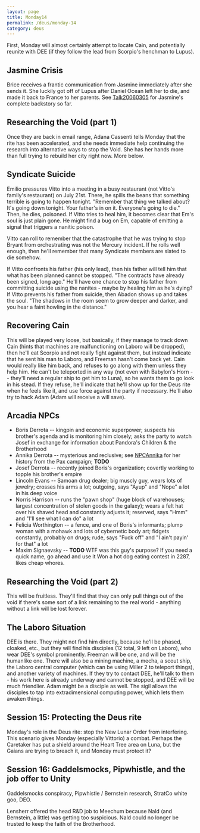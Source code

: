 ```yaml
---
layout: page
title: Monday14
permalink: /deus/monday-14
category: deus
---
```

First, Monday will almost certainly attempt to locate Cain, and potentially reunite with DEE (if they follow the lead from Scorpio's henchman to Lupus).

## Jasmine Crisis
Brice receives a frantic communication from Jasmine immediately after she sends it.  She luckily got off of Lupus after Daniel Ocean left her to die, and made it back to France to her parents. See [Talk20060305](talk-20060305) for Jasmine's complete backstory so far.

## Researching the Void (part 1)
Once they are back in email range, Adana Cassenti tells Monday that the rite has been accelerated, and she needs immediate help continuing the research into alternative ways to stop the Void. She has her hands more than full trying to rebuild her city right now. More below.

## Syndicate Suicide
Emilio pressures Vitto into a meeting in a busy restaurant (not Vitto's family's restaurant) on July 21st.  There, he spills the beans that something terrible is going to happen tonight.  &quot;Remember that thing we talked about?  It's going down tonight.  Your father's in on it.  Everyone's going to die.&quot;  Then, he dies, poisoned.  If Vitto tries to heal him, it becomes clear that Em's soul is just plain gone.  He might find a bug on Em, capable of emitting a signal that triggers a nanitic poison.

Vitto can roll to remember that the catastrophe that he was trying to stop Bryant from orchestrating was not the Mercury incident.  If he rolls well enough, then he'll remember that many Syndicate members are slated to die somehow.

If Vitto confronts his father (his only lead), then his father will tell him that what has been planned cannot be stopped.  &quot;The contracts have already been signed, long ago.&quot;  He'll have one chance to stop his father from committing suicide using the nanites - maybe by healing him as he's dying?  If Vitto prevents his father from suicide, then Abadon shows up and takes the soul.  &quot;The shadows in the room seem to grow deeper and darker, and you hear a faint howling in the distance.&quot;

## Recovering Cain
This will be played very loose, but basically, if they manage to track down Cain (hints that machines are malfunctioning on Laboro will be dropped), then he'll eat Scorpio and not really fight against them, but instead indicate that he sent his man to Laboro, and Freeman hasn't come back yet.  Cain would really like him back, and refuses to go along with them unless they help him.  He can't be teleported in any way (not even with Babylon's Horn -- they'll need a regular ship to get him to Luna), so he wants them to go look in his stead. If they refuse, he'll indicate that he'll show up for the Deus rite when he feels like it, and use force against the party if necessary.  He'll also try to hack Adam (Adam will receive a will save).

## Arcadia NPCs
* Boris Derrota -- kingpin and economic superpower; suspects his brother's agenda and is monitoring him closely; asks the party to watch Josef in exchange for information about Pandora's Children &amp; the Brotherhood
* Annika Derrota -- mysterious and reclusive; see [NPCAnnika](npc-annika) for her history from the Pax campaign; __TODO__
* Josef Derrota -- recently joined Boris's organization; covertly working to topple his brother's empire
* Lincoln Evans -- Samoan drug dealer; big muscly guy, wears lots of jewelry; crosses his arms a lot; outgoing, says &quot;Ayup&quot; and &quot;Nope&quot; a lot in his deep voice
* Norris Harrison -- runs the &quot;pawn shop&quot; (huge block of warehouses; largest concentration of stolen goods in the galaxy); wears a felt hat over his shaved head and constantly adjusts it; reserved, says &quot;Hmm&quot; and &quot;I'll see what I can do&quot; a lot
* Felicia Worthington -- a fence, and one of Boris's informants; plump woman with a mohawk and lots of cybernetic body art; fidgets constantly, probably on drugs; rude, says &quot;Fuck off&quot; and &quot;I ain't payin' for that&quot; a lot
* Maxim Signaevsky -- __TODO__ WTF was this guy's purpose? If you need a quick name, go ahead and use it
Won a hot dog eating contest in 2287, likes cheap whores.

## Researching the Void (part 2)
This will be fruitless.  They'll find that they can only pull things out of the void if there's some sort of a link remaining to the real world - anything without a link will be lost forever.

## The Laboro Situation
DEE is there.  They might not find him directly, because he'll be phased, cloaked, etc., but they will find his disciples (12 total, 9 left on Laboro), who wear DEE's symbol prominently.  Freeman will be one, and will be the humanlike one.  There will also be a mining machine, a mecha, a scout ship, the Laboro central computer (which can be using Miller 2 to teleport things), and another variety of machines.  If they try to contact DEE, he'll talk to them - his work here is already underway and cannot be stopped, and DEE will be much friendlier.  Adam might be a disciple as well.  The sigil allows the disciples to tap into extradimensional computing power, which lets them awaken things.

## Session 15: Protecting the Deus rite
Monday's role in the Deus rite: stop the New Lunar Order from interfering. This scenario gives Monday (especially Vittorio) a combat. Perhaps the Caretaker has put a shield around the Heart Tree area on Luna, but the Gaians are trying to breach it, and Monday must protect it?

## Session 16: Gaddelsmocks, Pipwhistle, and the job offer to Unity
Gaddelsmocks conspiracy, Pipwhistle / Bernstein research, StratCo white goo, DEO.

Lensherr offered the head R&amp;D job to Meechum because Nald (and Bernstein, a little) was getting too suspicious. Nald could no longer be trusted to keep the faith of the Brotherhood.
